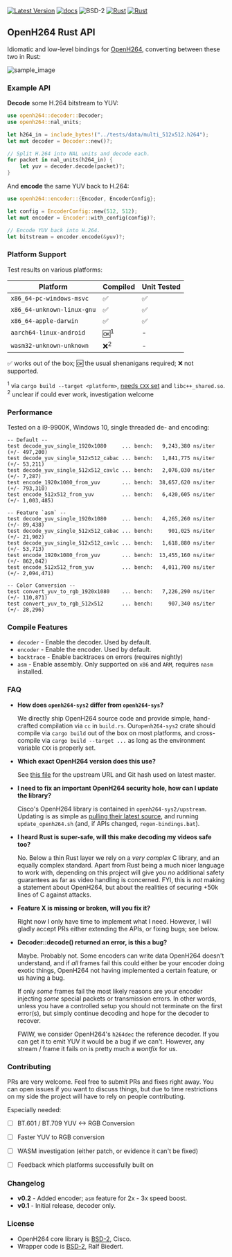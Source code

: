 
[![Latest Version]][crates.io]
[![docs]][docs.rs]
![BSD-2]
[![Rust](https://img.shields.io/badge/rust-1.63%2B-blue.svg?maxAge=3600)](https://github.com/ralfbiedert/openh264-rust)
[![Rust](https://github.com/ralfbiedert/openh264-rust/actions/workflows/rust.yml/badge.svg)](https://github.com/ralfbiedert/openh264-rust/actions/workflows/rust.yml)

## OpenH264 Rust API

Idiomatic and low-level bindings for [OpenH264](https://github.com/cisco/openh264), converting between these two in Rust:

![sample_image](https://media.githubusercontent.com/media/ralfbiedert/openh264-rust/master/gfx/title2.jpg)


### Example API

**Decode** some H.264 bitstream to YUV:
```rust
use openh264::decoder::Decoder;
use openh264::nal_units;

let h264_in = include_bytes!("../tests/data/multi_512x512.h264");
let mut decoder = Decoder::new()?;

// Split H.264 into NAL units and decode each.
for packet in nal_units(h264_in) {
    let yuv = decoder.decode(packet)?;
}
```


And **encode** the same YUV back to H.264:
```rust
use openh264::encoder::{Encoder, EncoderConfig};

let config = EncoderConfig::new(512, 512);
let mut encoder = Encoder::with_config(config)?;

// Encode YUV back into H.264.
let bitstream = encoder.encode(&yuv)?;
```

### Platform Support

Test results on various platforms:

| Platform | Compiled | Unit Tested |
| --- | --- | --- |
| `x86_64-pc-windows-msvc` | ✅ | ✅ |
| `x86_64-unknown-linux-gnu` | ✅ | ✅ |
| `x86_64-apple-darwin` | ✅ | ✅ |
| `aarch64-linux-android` | 🆗<sup>1</sup>  | - |
| `wasm32-unknown-unknown` | ❌<sup>2</sup> | - |

✅ works out of the box;
🆗 the usual shenanigans required;
❌ not supported.

<sup>1</sup> via `cargo build --target <platform>`, [needs `CXX` set](https://cheats.rs/#cross-compilation) and `libc++_shared.so`. <br/>
<sup>2</sup> unclear if could ever work, investigation welcome


### Performance

Tested on a i9-9900K, Windows 10, single threaded de- and encoding:

```
-- Default --
test decode_yuv_single_1920x1080     ... bench:   9,243,380 ns/iter (+/- 497,200)
test decode_yuv_single_512x512_cabac ... bench:   1,841,775 ns/iter (+/- 53,211)
test decode_yuv_single_512x512_cavlc ... bench:   2,076,030 ns/iter (+/- 7,287)
test encode_1920x1080_from_yuv       ... bench:  38,657,620 ns/iter (+/- 793,310)
test encode_512x512_from_yuv         ... bench:   6,420,605 ns/iter (+/- 1,003,485)

-- Feature `asm` --
test decode_yuv_single_1920x1080     ... bench:   4,265,260 ns/iter (+/- 89,438)
test decode_yuv_single_512x512_cabac ... bench:     901,025 ns/iter (+/- 21,902)
test decode_yuv_single_512x512_cavlc ... bench:   1,618,880 ns/iter (+/- 53,713)
test encode_1920x1080_from_yuv       ... bench:  13,455,160 ns/iter (+/- 862,042)
test encode_512x512_from_yuv         ... bench:   4,011,700 ns/iter (+/- 2,094,471)

-- Color Conversion --
test convert_yuv_to_rgb_1920x1080    ... bench:   7,226,290 ns/iter (+/- 110,871)
test convert_yuv_to_rgb_512x512      ... bench:     907,340 ns/iter (+/- 28,296)
```

### Compile Features

- `decoder` - Enable the decoder. Used by default.
- `encoder` - Enable the encoder. Used by default.
- `backtrace` - Enable backtraces on errors (requires nightly)
- `asm` - Enable assembly. Only supported on `x86` and `ARM`, requires `nasm` installed.

### FAQ

- **How does `openh264-sys2` differ from `openh264-sys`?**

  We directly ship OpenH264 source code and provide simple, hand-crafted compilation via `cc` in `build.rs`. Our`openh264-sys2` crate should compile via `cargo build` out of the box on most platforms, and cross-compile via `cargo build --target ...` as
  long as the environment variable `CXX` is properly set.

- **Which exact OpenH264 version does this use?**

  See [this file](https://github.com/ralfbiedert/openh264-rust/tree/master/openh264-sys2/upstream/VERSION) for the upstream URL and Git hash used on latest master.

- **I need to fix an important OpenH264 security hole, how can I update the library?**

  Cisco's OpenH264 library is contained in `openh264-sys2/upstream`. Updating is as simple as [pulling their latest source](https://github.com/cisco/openh264),
  and running `update_openh264.sh` (and, if APIs changed, `regen-bindings.bat`).


- **I heard Rust is super-safe, will this make decoding my videos safe too?**

  No. Below a thin Rust layer we rely on a _very complex_ C library, and an equally complex standard. Apart from Rust being a
  much nicer language to work with, depending on this  project will give you _no_ additional safety guarantees as far as video
  handling is concerned. FYI, this is _not_ making a statement about OpenH264, but about the realities of securing +50k lines
  of C against attacks.


- **Feature X is missing or broken, will you fix it?**

  Right now I only have time to implement what I need. However, I will gladly accept PRs either extending the APIs, or fixing bugs; see below.


- **Decoder::decode() returned an error, is this a bug?**

  Maybe. Probably not. Some encoders can write data OpenH264 doesn't understand, and if _all_ frames fail this could either
  be your encoder doing exotic things, OpenH264 not having implemented a certain feature, or
  us having a bug.

  If only _some_ frames fail the most likely reasons are your encoder injecting _some_ special
  packets or transmission errors. In other words, unless you have a controlled setup you should not terminate on
  the first error(s), but simply continue decoding and hope for the decoder to recover.

  FWIW, we consider OpenH264's `h264dec` the reference decoder. If you can get it to emit YUV it would be a bug
  if we can't. However, any stream / frame it fails on is pretty much a _wontfix_ for us.

### Contributing

PRs are very welcome. Feel free to submit PRs and fixes right away. You can open issues if you want to discuss things, but due to time restrictions on my side the project will have to rely on people contributing.

Especially needed:

- [ ] BT.601 / BT.709 YUV <-> RGB Conversion
- [ ] Faster YUV to RGB conversion
- [ ] WASM investigation (either patch, or evidence it can't be fixed)
- [ ] Feedback which platforms successfully built on


### Changelog

- **v0.2** - Added encoder; `asm` feature for 2x - 3x speed boost.
- **v0.1** - Initial release, decoder only.

### License

- OpenH264 core library is [BSD-2](openh264-sys2/upstream/LICENSE), Cisco.
- Wrapper code is [BSD-2](https://opensource.org/licenses/BSD-2-Clause), Ralf Biedert.

[Latest Version]: https://img.shields.io/crates/v/openh264.svg
[crates.io]: https://crates.io/crates/openh264
[BSD-2]: https://img.shields.io/badge/license-BSD2-blue.svg
[docs]: https://docs.rs/openh264/badge.svg
[docs.rs]: https://docs.rs/openh264/
